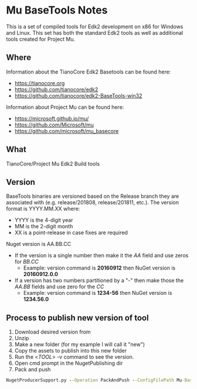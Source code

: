# Mu BaseTools Notes

This is a set of compiled tools for Edk2 development on x86 for Windows and Linux.  This set has both the standard Edk2 tools as well as additional tools created for Project Mu.  

## Where

Information about the TianoCore Edk2 Basetools can be found here: 
* https://tianocore.org
* https://github.com/tianocore/edk2
* https://github.com/tianocore/edk2-BaseTools-win32

Information about Project Mu can be found here:
* https://microsoft.github.io/mu/
* https://github.com/Microsoft/mu
* https://github.com/microsoft/mu_basecore

## What

TianoCore/Project Mu Edk2 Build tools

## Version

BaseTools binaries are versioned based on the Release branch they are associated with (e.g. release/201808, release/201811, etc.). The version format is YYYY.MM.XX where:

* YYYY is the 4-digit year
* MM is the 2-digit month
* XX is a point-release in case fixes are required


Nuget version is AA.BB.CC

* If the version is a single number then make it the _AA_ field and use zeros for _BB.CC_
  * Example:  version command is **20160912**  then NuGet version is **20160912.0.0**
* If a version has two numbers partitioned by a "-" then make those the _AA.BB_ fields and use zero for the _CC_
  * Example: version command is **1234-56** then NuGet version is **1234.56.0**


## Process to publish new version of tool

1. Download desired version from
2. Unzip 
3. Make a new folder (for my example I will call it "new")
4. Copy the assets to publish into this new folder
5. Run the <_TOOL_> -v command to see the version.
6. Open cmd prompt in the NugetPublishing dir
7. Pack and push
  ```cmd
  NugetProducerSupport.py --Operation PackAndPush --ConfigFilePath Mu-Basetools-Win32.config.json --Version <nuget version here> --InputFolderPath <path to newly created folder here>  --ApiKey <your key here>
  ```

